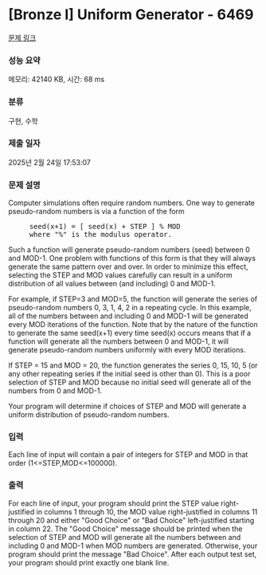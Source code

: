 # [Bronze I] Uniform Generator - 6469 

[문제 링크](https://www.acmicpc.net/problem/6469) 

### 성능 요약

메모리: 42140 KB, 시간: 68 ms

### 분류

구현, 수학

### 제출 일자

2025년 2월 24일 17:53:07

### 문제 설명

<p>Computer simulations often require random numbers. One way to generate pseudo-random numbers is via a function of the form </p>

<pre>     seed(x+1) = [ seed(x) + STEP ] % MOD
     where "%" is the modulus operator.</pre>

<p>Such a function will generate pseudo-random numbers (seed) between 0 and MOD-1. One problem with functions of this form is that they will always generate the same pattern over and over. In order to minimize this effect, selecting the STEP and MOD values carefully can result in a uniform distribution of all values between (and including) 0 and MOD-1. </p>

<p>For example, if STEP=3 and MOD=5, the function will generate the series of pseudo-random numbers 0, 3, 1, 4, 2 in a repeating cycle. In this example, all of the numbers between and including 0 and MOD-1 will be generated every MOD iterations of the function. Note that by the nature of the function to generate the same seed(x+1) every time seed(x) occurs means that if a function will generate all the numbers between 0 and MOD-1, it will generate pseudo-random numbers uniformly with every MOD iterations. </p>

<p>If STEP = 15 and MOD = 20, the function generates the series 0, 15, 10, 5 (or any other repeating series if the initial seed is other than 0). This is a poor selection of STEP and MOD because no initial seed will generate all of the numbers from 0 and MOD-1. </p>

<p>Your program will determine if choices of STEP and MOD will generate a uniform distribution of pseudo-random numbers. </p>

### 입력 

 <p>Each line of input will contain a pair of integers for STEP and MOD in that order (1<=STEP,MOD<=100000).</p>

### 출력 

 <p>For each line of input, your program should print the STEP value right-justified in columns 1 through 10, the MOD value right-justified in columns 11 through 20 and either "Good Choice" or "Bad Choice" left-justified starting in column 22. The "Good Choice" message should be printed when the selection of STEP and MOD will generate all the numbers between and including 0 and MOD-1 when MOD numbers are generated. Otherwise, your program should print the message "Bad Choice". After each output test set, your program should print exactly one blank line.</p>


